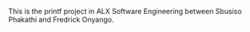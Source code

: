 This is the printf project in ALX Software Engineering between Sbusiso Phakathi and Fredrick Onyango.
